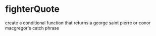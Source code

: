 # fighterQuote
create a conditional function that returns a george saint pierre or conor macgregor's catch phrase

